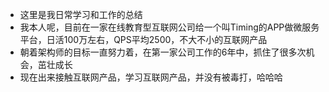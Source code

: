 * 这里是我日常学习和工作的总结
* 我本人呢，目前在一家在线教育型互联网公司给一个叫Timing的APP做微服务平台，日活100万左右，QPS平均2500，不大不小的互联网产品
* 朝着架构师的目标一直努力着，在第一家公司工作的6年中，抓住了很多次机会，茁壮成长
* 现在出来接触互联网产品，学习互联网产品，并没有被毒打，哈哈哈

